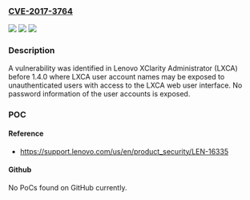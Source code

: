 ### [CVE-2017-3764](https://cve.mitre.org/cgi-bin/cvename.cgi?name=CVE-2017-3764)
![](https://img.shields.io/static/v1?label=Product&message=xClarity%20Administrator&color=blue)
![](https://img.shields.io/static/v1?label=Version&message=n%2Fa&color=blue)
![](https://img.shields.io/static/v1?label=Vulnerability&message=Unauthenticated%20User%20Enumeration&color=brighgreen)

### Description

A vulnerability was identified in Lenovo XClarity Administrator (LXCA) before 1.4.0 where LXCA user account names may be exposed to unauthenticated users with access to the LXCA web user interface. No password information of the user accounts is exposed.

### POC

#### Reference
- https://support.lenovo.com/us/en/product_security/LEN-16335

#### Github
No PoCs found on GitHub currently.

